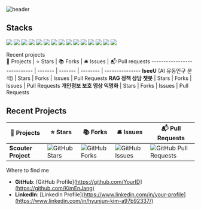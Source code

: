 ![header](https://capsule-render.vercel.app/api?type=rounded&color=000000&height=150&section=header&text=HyunJun%27s%20Github%20%F0%9F%98%8E&fontSize=50&fontColor=1E90FF)




## Stacks  
<img src="https://img.shields.io/badge/Python-3766AB?style=flat-square&logo=Python&logoColor=white"/> <img src="https://img.shields.io/badge/C-00599C?style=flat-square&logo=C&logoColor=white"/> <img src="https://img.shields.io/badge/C++-00599C?style=flat-square&logo=C%2B%2B&logoColor=white"/> <img src="https://img.shields.io/badge/Jira-0052CC?style=flat-square&logo=Jira&logoColor=white"/> <img src="https://img.shields.io/badge/Confluence-172B4D?style=flat-square&logo=Confluence&logoColor=white"/> <img src="https://img.shields.io/badge/Microsoft%20Azure%20Platform-0089D6?style=flat-square&logo=Microsoft%20Azure&logoColor=white"/> <img src="https://img.shields.io/badge/TensorFlow-FF6F00?style=flat-square&logo=TensorFlow&logoColor=white"/> <img src="https://img.shields.io/badge/PyTorch-EE4C2C?style=flat-square&logo=PyTorch&logoColor=white"/> <img src="https://img.shields.io/badge/scikit--learn-F7931E?style=flat-square&logo=scikit-learn&logoColor=white"/> <img src="https://img.shields.io/badge/Git-F05032?style=flat-square&logo=Git&logoColor=white"/> <img src="https://img.shields.io/badge/Linux-FCC624?style=flat-square&logo=Linux&logoColor=black"/> <img src="https://img.shields.io/badge/HTML5-E34F26?style=flat-square&logo=HTML5&logoColor=white"/> <img src="https://img.shields.io/badge/JavaScript-F7DF1E?style=flat-square&logo=JavaScript&logoColor=black"/> <img src="https://img.shields.io/badge/CSS-1572B6?style=flat-square&logo=CSS3&logoColor=white"/> <img src="https://img.shields.io/badge/GitHub-181717?style=flat-square&logo=GitHub&logoColor=white"/>







Recent projects  
🎁 Projects                   | ⭐ Stars | 📚 Forks | 🛎 Issues | 📬 Pull requests
---------------------------- | ------- | ------- | -------- | ---------------
**IseeU** (AI 유동인구 분석)  | Stars   | Forks   | Issues   | Pull Requests
**RAG 정책 상담 챗봇**          | Stars   | Forks   | Issues   | Pull Requests
**개인정보 보호 영상 익명화**   | Stars   | Forks   | Issues   | Pull Requests

## Recent Projects

| 🎁 Projects                | ⭐ Stars                                                                                                                                           | 📚 Forks                                                                                                                                          | 🛎 Issues                                                                                                                                         | 📬 Pull Requests                                                                                                                                                     |
|---------------------------|-----------------------------------------------------------------------------------------------------------------------------------------------------|-----------------------------------------------------------------------------------------------------------------------------------------------------|---------------------------------------------------------------------------------------------------------------------------------------------------|----------------------------------------------------------------------------------------------------------------------------------------------------------------------|
| **Scouter Project**       | ![GitHub Stars](https://img.shields.io/github/stars/KimEnJang/Scouter_PJ?style=flat-square&label=Stars&labelColor=343b41)                          | ![GitHub Forks](https://img.shields.io/github/forks/KimEnJang/Scouter_PJ?style=flat-square&label=Forks&labelColor=343b41)                          | ![GitHub Issues](https://img.shields.io/github/issues/KimEnJang/Scouter_PJ?style=flat-square&label=Issues&labelColor=343b41)                     | ![GitHub Pull Requests](https://img.shields.io/github/issues-pr/KimEnJang/Scouter_PJ?style=flat-square&label=Pull%20Requests&labelColor=343b41)                      |


Where to find me  
- **GitHub**: [GitHub Profile](https://github.com/YourID](https://github.com/KimEnJang)  
- **LinkedIn**: [LinkedIn Profile](https://www.linkedin.com/in/your-profile](https://www.linkedin.com/in/hyunjun-kim-a97b92337/)  

